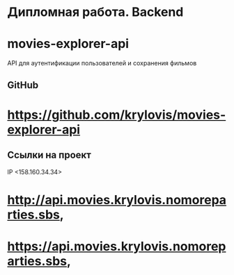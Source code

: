 # Дипломная работа. Backend
# movies-explorer-api
API для аутентификации пользователей и сохранения фильмов

## GitHub
# https://github.com/krylovis/movies-explorer-api

## Ссылки на проект
IP <158.160.34.34>

# http://api.movies.krylovis.nomoreparties.sbs,
# https://api.movies.krylovis.nomoreparties.sbs,
